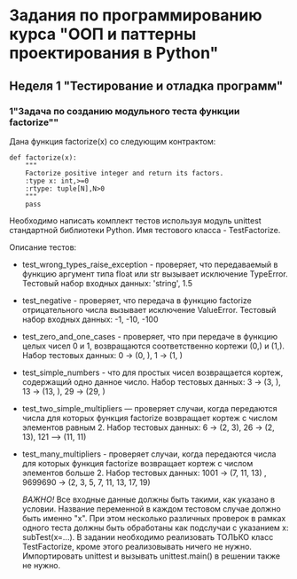 # Задания по программированию курса "ООП и паттерны проектирования в Python"
## Неделя 1 "Тестирование и отладка программ"
### 1"Задача по созданию модульного теста функции factorize""
Дана функция factorize(x) со следующим контрактом:
```
def factorize(x):
    """ 
    Factorize positive integer and return its factors.
    :type x: int,>=0
    :rtype: tuple[N],N>0
    """
    pass
```
Необходимо написать комплект тестов используя модуль unittest стандартной библиотеки Python. Имя тестового класса - TestFactorize.  

Описание тестов:

- test_wrong_types_raise_exception - проверяет, что передаваемый в функцию аргумент типа float или str вызывает исключение TypeError. Тестовый набор входных данных:  'string',  1.5

- test_negative - проверяет, что передача в функцию factorize отрицательного числа вызывает исключение ValueError. Тестовый набор входных данных:   -1,  -10,  -100

- test_zero_and_one_cases - проверяет, что при передаче в функцию целых чисел 0 и 1, возвращаются соответственно кортежи (0,) и (1,). Набор тестовых данных: 0 → (0, ),  1 → (1, )

- test_simple_numbers - что для простых чисел возвращается кортеж, содержащий одно данное число. Набор тестовых данных: 3 → (3, ),  13 → (13, ),   29 → (29, )

- test_two_simple_multipliers — проверяет случаи, когда передаются числа для которых функция factorize возвращает кортеж с числом элементов равным 2. Набор тестовых данных: 6 → (2, 3),   26 → (2, 13),   121 --> (11, 11)

- test_many_multipliers - проверяет случаи, когда передаются числа для которых функция factorize возвращает кортеж с числом элементов больше 2. Набор тестовых данных: 1001 → (7, 11, 13) ,   9699690 → (2, 3, 5, 7, 11, 13, 17, 19)

   *ВАЖНО!*  Все входные данные должны быть такими, как указано в условии. Название переменной в каждом тестовом случае должно быть именно "x". При этом несколько различных проверок в рамках одного теста должны быть обработаны как подслучаи с указанием x: subTest(x=...). В задании необходимо реализовать ТОЛЬКО класс TestFactorize, кроме этого реализовывать ничего не нужно. Импортировать unittest и вызывать unittest.main() в решении также не нужно.
